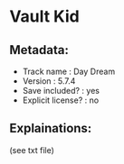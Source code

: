 # Vault Kid 

## Metadata:

* Track name        : Day Dream
* Version           : 5.7.4
* Save included?    : yes
* Explicit license? : no

## Explainations:
(see txt file)
